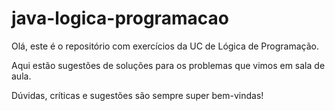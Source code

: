 # java-logica-programacao

Olá, este é o repositório com exercícios da UC de Lógica de Programação.

Aqui estão sugestões de soluções para os problemas que vimos em sala de aula.

Dúvidas, críticas e sugestões são sempre super bem-vindas!
